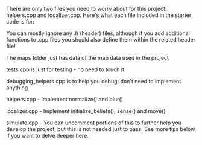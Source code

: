 There are only two files you need to worry about for this project: helpers.cpp and localizer.cpp. Here's what each file included in the starter code is for:

You can mostly ignore any .h (header) files, although if you add additional functions to .cpp files you should also define them within the related header file!

The maps folder just has data of the map data used in the project

tests.cpp is just for testing - no need to touch it

debugging_helpers.cpp is to help you debug; don't need to implement anything

helpers.cpp - Implement normalize() and blur()

localizer.cpp - Implement initialize_beliefs(), sense() and move()

simulate.cpp - You can uncomment portions of this to further help you develop the project, but this is not needed just to pass. See more tips below if you want to delve deeper here.
